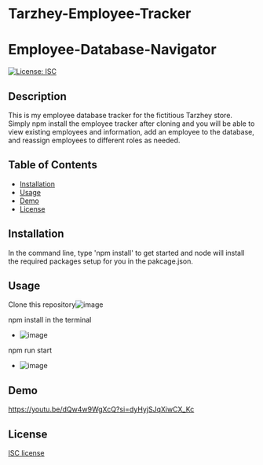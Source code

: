 # Tarzhey-Employee-Tracker

# Employee-Database-Navigator
[![License: ISC](https://img.shields.io/badge/License-ISC-blue.svg)](https://opensource.org/licenses/ISC)

## Description 
This is my employee database tracker for the fictitious Tarzhey store. Simply npm install the employee tracker after cloning and you will be able to view existing employees and information, add an employee to the database, and reassign employees to different roles as needed. 

## Table of Contents

* [Installation](#installation)
* [Usage](#usage)
* [Demo](#demo)
* [License](#license)

## Installation

In the command line, type 'npm install' to get started and node will install the required packages setup for you in the pakcage.json. 

## Usage

Clone this repository![image](https://github.com/Villzies/Tarzhey-Employee-Tracker/assets/135443479/934bf254-74d7-4292-a9ac-6b7d332b19f7)


npm install in the terminal
- ![image](https://github.com/Villzies/Employee-Database-Navigator/assets/135443479/578610cb-0a64-4cf0-b66d-70c9a665fa75)

npm run start 
- ![image](https://github.com/Villzies/Tarzhey-Employee-Tracker/assets/135443479/2166e7dd-f991-441c-97a1-1e9214958e57)

## Demo
https://youtu.be/dQw4w9WgXcQ?si=dyHyjSJqXiwCX_Kc

## License 

[ISC license](https://github.com/jconeff/README_generator/blob/main/LICENSE)
